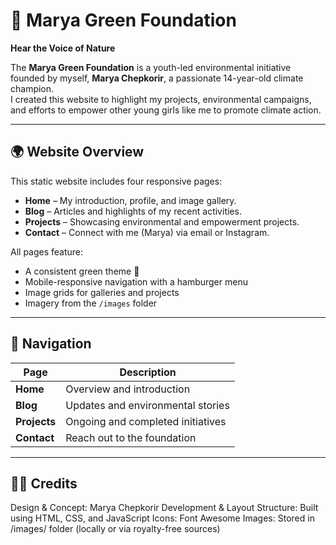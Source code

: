 # 🌱 Marya Green Foundation

**Hear the Voice of Nature**

The **Marya Green Foundation** is a youth-led environmental initiative founded by myself, **Marya Chepkorir**, a passionate 14-year-old climate champion.  
I created this website to highlight my projects, environmental campaigns, and efforts to empower other young girls like me to promote climate action.

---

## 🌍 Website Overview

This static website includes four responsive pages:

- **Home** – My introduction, profile, and image gallery.  
- **Blog** – Articles and highlights of my recent activities.  
- **Projects** – Showcasing environmental and empowerment projects.  
- **Contact** – Connect with me (Marya) via email or Instagram.

All pages feature:
- A consistent green theme 🌿  
- Mobile-responsive navigation with a hamburger menu  
- Image grids for galleries and projects  
- Imagery from the `/images` folder  

---

## 🧭 Navigation

| Page | Description |
|------|--------------|
| **Home** | Overview and introduction |
| **Blog** | Updates and environmental stories |
| **Projects** | Ongoing and completed initiatives |
| **Contact** | Reach out to the foundation |

---
## 🧑‍🎨 Credits
Design & Concept: Marya Chepkorir
Development & Layout Structure: Built using HTML, CSS, and JavaScript
Icons: Font Awesome
Images: Stored in /images/ folder (locally or via royalty-free sources)
